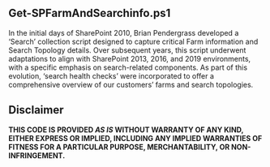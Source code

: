 ## Get-SPFarmAndSearchinfo.ps1

In the initial days of SharePoint 2010, Brian Pendergrass developed a ‘Search’ collection script designed to capture critical Farm information and Search Topology details. Over subsequent years, this script underwent adaptations to align with SharePoint 2013, 2016, and 2019 environments, with a specific emphasis on search-related components. As part of this evolution, ‘search health checks’ were incorporated to offer a comprehensive overview of our customers’ farms and search topologies.



## Disclaimer
**THIS CODE IS PROVIDED *AS IS* WITHOUT WARRANTY OF ANY KIND, EITHER EXPRESS OR IMPLIED, INCLUDING ANY IMPLIED WARRANTIES OF FITNESS FOR A PARTICULAR PURPOSE, MERCHANTABILITY, OR NON-INFRINGEMENT.**
